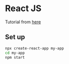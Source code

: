 # React JS

Tutorial from [here](https://reactjs.org/docs/create-a-new-react-app.html#create-react-app)

## Set up
```sh
npx create-react-app my-app
cd my-app
npm start
```

<!--stackedit_data:
eyJoaXN0b3J5IjpbLTI5NTQ5NzIyOSwtMTY5NTM4NTY3N119
-->